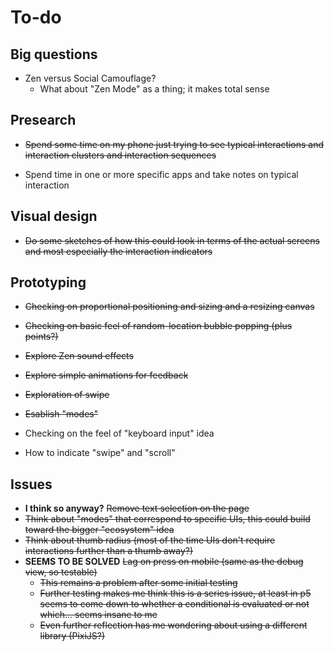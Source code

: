 # To-do

## Big questions
- Zen versus Social Camouflage?
    - What about "Zen Mode" as a thing; it makes total sense

## Presearch

- ~~Spend some time on my phone just trying to see typical interactions and interaction clusters and interaction sequences~~

- Spend time in one or more specific apps and take notes on typical interaction

## Visual design

- ~~Do some sketches of how this could look in terms of the actual screens and most especially the interaction indicators~~

## Prototyping

- ~~Checking on proportional positioning and sizing and a resizing canvas~~
- ~~Checking on basic feel of random-location bubble popping (plus points?)~~
- ~~Explore Zen sound effects~~
- ~~Explore simple animations for feedback~~
- ~~Exploration of swipe~~
- ~~Esablish "modes"~~

- Checking on the feel of "keyboard input" idea
- How to indicate "swipe" and "scroll"

## Issues

- **I think so anyway?** ~~Remove text selection on the page~~
- ~~Think about "modes" that correspond to specific UIs, this could build toward the bigger "ecosystem" idea~~
- ~~Think about thumb radius (most of the time UIs don't require interactions further than a thumb away?)~~
- **SEEMS TO BE SOLVED** ~~Lag on press on mobile (same as the debug view, so testable)~~
    - ~~This remains a problem after some initial testing~~
    - ~~Further testing makes me think this is a series issue, at least in p5 seems to come down to whether a conditional is evaluated or not which... seems insane to me~~
    - ~~Even further reflection has me wondering about using a different library (PixiJS?)~~